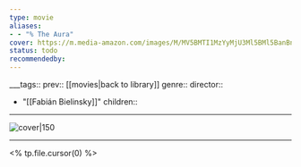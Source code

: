 ```yaml
---
type: movie
aliases:
- - "% The Aura"
cover: https://m.media-amazon.com/images/M/MV5BMTI1MzYyMjU3Ml5BMl5BanBnXkFtZTcwMjU5NDkzMQ@@._V1_SX300.jpg
status: todo
recommendedby:
---
```

___tags:: prev:: [[movies|back to library]]
genre::
director:: 
  - "[[Fabián Bielinsky]]"
children::
___
![cover|150](https://m.media-amazon.com/images/M/MV5BMTI1MzYyMjU3Ml5BMl5BanBnXkFtZTcwMjU5NDkzMQ@@._V1_SX300.jpg)
___
<% tp.file.cursor(0) %>
